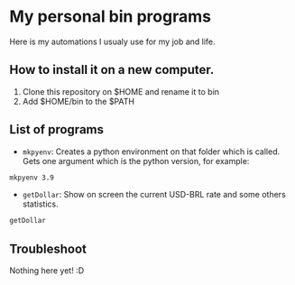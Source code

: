 # My personal bin programs

Here is my automations I usualy use for my job and life.

## How to install it on a new computer.
1. Clone this repository on $HOME and rename it to bin
2. Add $HOME/bin to the $PATH

## List of programs

* `mkpyenv`: Creates a python environment on that folder which is called. Gets one argument which is the python version, for example: 
```bash	
mkpyenv 3.9
```
* `getDollar`: Show on screen the current USD-BRL rate and some others statistics.
```bash
getDollar
```

## Troubleshoot

Nothing here yet! :D

